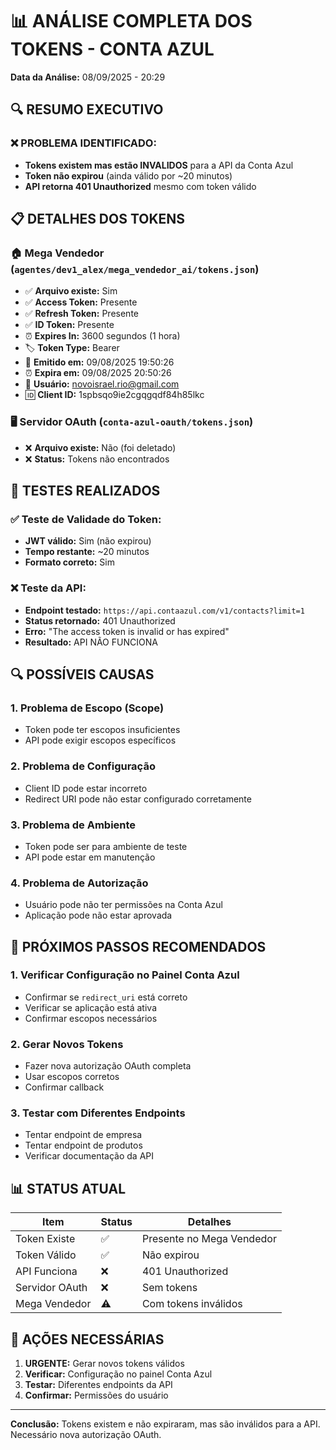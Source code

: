 # 📊 ANÁLISE COMPLETA DOS TOKENS - CONTA AZUL

**Data da Análise:** 08/09/2025 - 20:29

## 🔍 RESUMO EXECUTIVO

### ❌ **PROBLEMA IDENTIFICADO:**
- **Tokens existem mas estão INVALIDOS** para a API da Conta Azul
- **Token não expirou** (ainda válido por ~20 minutos)
- **API retorna 401 Unauthorized** mesmo com token válido

## 📋 DETALHES DOS TOKENS

### 🏠 **Mega Vendedor** (`agentes/dev1_alex/mega_vendedor_ai/tokens.json`)
- ✅ **Arquivo existe:** Sim
- ✅ **Access Token:** Presente
- ✅ **Refresh Token:** Presente  
- ✅ **ID Token:** Presente
- ⏰ **Expires In:** 3600 segundos (1 hora)
- 🏷️ **Token Type:** Bearer
- 📅 **Emitido em:** 09/08/2025 19:50:26
- ⏰ **Expira em:** 09/08/2025 20:50:26
- 👤 **Usuário:** novoisrael.rio@gmail.com
- 🆔 **Client ID:** 1spbsqo9ie2cgqgqdf84h85lkc

### 🖥️ **Servidor OAuth** (`conta-azul-oauth/tokens.json`)
- ❌ **Arquivo existe:** Não (foi deletado)
- ❌ **Status:** Tokens não encontrados

## 🧪 TESTES REALIZADOS

### ✅ **Teste de Validade do Token:**
- **JWT válido:** Sim (não expirou)
- **Tempo restante:** ~20 minutos
- **Formato correto:** Sim

### ❌ **Teste da API:**
- **Endpoint testado:** `https://api.contaazul.com/v1/contacts?limit=1`
- **Status retornado:** 401 Unauthorized
- **Erro:** "The access token is invalid or has expired"
- **Resultado:** API NÃO FUNCIONA

## 🔍 POSSÍVEIS CAUSAS

### 1. **Problema de Escopo (Scope)**
- Token pode ter escopos insuficientes
- API pode exigir escopos específicos

### 2. **Problema de Configuração**
- Client ID pode estar incorreto
- Redirect URI pode não estar configurado corretamente

### 3. **Problema de Ambiente**
- Token pode ser para ambiente de teste
- API pode estar em manutenção

### 4. **Problema de Autorização**
- Usuário pode não ter permissões na Conta Azul
- Aplicação pode não estar aprovada

## 🎯 PRÓXIMOS PASSOS RECOMENDADOS

### 1. **Verificar Configuração no Painel Conta Azul**
- Confirmar se `redirect_uri` está correto
- Verificar se aplicação está ativa
- Confirmar escopos necessários

### 2. **Gerar Novos Tokens**
- Fazer nova autorização OAuth completa
- Usar escopos corretos
- Confirmar callback

### 3. **Testar com Diferentes Endpoints**
- Tentar endpoint de empresa
- Tentar endpoint de produtos
- Verificar documentação da API

## 📊 STATUS ATUAL

| Item | Status | Detalhes |
|------|--------|----------|
| Token Existe | ✅ | Presente no Mega Vendedor |
| Token Válido | ✅ | Não expirou |
| API Funciona | ❌ | 401 Unauthorized |
| Servidor OAuth | ❌ | Sem tokens |
| Mega Vendedor | ⚠️ | Com tokens inválidos |

## 🔧 AÇÕES NECESSÁRIAS

1. **URGENTE:** Gerar novos tokens válidos
2. **Verificar:** Configuração no painel Conta Azul
3. **Testar:** Diferentes endpoints da API
4. **Confirmar:** Permissões do usuário

---
**Conclusão:** Tokens existem e não expiraram, mas são inválidos para a API. Necessário nova autorização OAuth.
